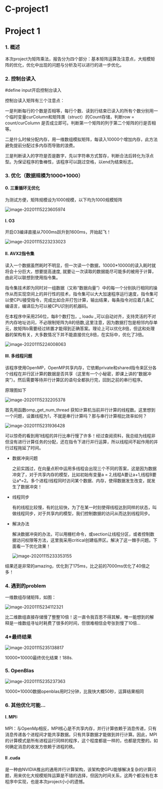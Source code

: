 # C-project1
# Project 1





### 1. 概述

本次project为矩阵乘法，报告分为四个部分：基本矩阵运算及注意点，大规模矩阵的优化，优化中出现的问题与分析及可以进行的进一步优化。

### 2. 控制台读入

#define input开启控制台读入

控制台读入矩阵有三个注意点：

一是判断每行的个数是否相等，每行个数、读到行结束已读入的所有个数分别用一个临时变量curColumn和矩阵类（struct）的Count存储，判断row = count/curColumn 是否成立即可。判断第一个矩阵的列于第二个矩阵的行是否相等。

二是什么时候分配内存，用一维数组模拟矩阵，每读入10000个增加内存，此方法避免提前分配过多内存而导致的浪费。

三是判断读入的字符是否是数字，先以字符串方式暂存，判断合法后转化为浮点型。为保证程序的鲁棒性，该程序可以跳过空格，以end为结束标志。

### 3. 优化（数据规模为1000*1000）

#### 0. 三重循环无优化

为测试方便，矩阵规模设为1000规模，以下均为1000规模矩阵

![image-20201115223605974](C:\Users\tianyinxi\AppData\Roaming\Typora\typora-user-images\image-20201115223605974.png)

#### Ⅰ. O3

开启O3编译直接从7000ms跃升到1600ms，开始起飞！

![image-20201115223233023](C:\Users\tianyinxi\AppData\Roaming\Typora\typora-user-images\image-20201115223233023.png)

#### Ⅱ. AVX2指令集

读入一个数据虽然耗时不明显，但一次读一个数据，10000*10000的读入耗时就将会十分巨大，想要提高速度, 就要让一次读取的数据能尽可能多的被用于计算，由此可以联想到使用指令集。

指令集技术即为同时对一组数据（又称“数据向量”）中的每一个分别执行相同的操作从而实现空间上的并行性的技术，指令集可以大大加速程序运行速度，指令集可以使CPU接受指令，完成比如合并打包计算，输出结果，每条指令对应着几条汇编语言，编译后为可以被CPU识别的机器码。

在本程序中采用256位，每8个数打包，_ loadu _可以自动对齐，支持灵活的不对齐内存地址访问，不必限制矩阵为8的倍数,这里注意，因为数据打包是相邻内存单元，故矩阵b需要经过转置才能得到正确答案。理论上可以优化8倍，但这和处理器的架构有关，大多数情况下并不能直接优化8倍，在实际中，优化了3倍。



![image-20201115224008063](C:\Users\tianyinxi\AppData\Roaming\Typora\typora-user-images\image-20201115224008063.png)



#### Ⅲ. 多线程问题

该程序使用OpenMP，OpenMP共享内存，它依赖private和shared指令来区分各个线程在并行区计算的数据是否共享（这里有一个小秘密，即课上讲的“数据冲突”）。然后需要等待并行计算区的语句全都执行完，回到之前的串行程序。

原理图如下

![image-20201115232205378](C:\Users\tianyinxi\AppData\Roaming\Typora\typora-user-images\image-20201115232205378.png)

首先用函数omp_get_num_thread 获知计算机当前并行计算的线程数。这里想到一个问题，设置线程为1，不就是串行计算吗？那与串行计算相比效率如何？

![image-20201115231936428](C:\Users\tianyinxi\AppData\Roaming\Typora\typora-user-images\image-20201115231936428.png)

可以惊奇的看到用1线程的并行比串行慢了许多！经过查阅资料，我总结为线程非但没有进行计算任务的分配，还在指令下进行并行运算，所以线程间不起作用的并行过程拖延了时间。

- 数据冲突问题 

  之前实践过，在向量点积中运用多线程会出现三个不同的答案，这是因为数据冲突了，对于共享内存的模型，比如初始有变量a = 2,线程A要让a+1,线程B要让a*=2。多个进程/线程同时访问某个数据、内存，使得数据发生改变，就发生了数据冲突！

- 线程同步

  有的线程比较慢，有的比较快，为了在某一时刻使得线程达到同样的状态，叫做线程同步，对于共享内的模型，我们控制数据的访问从而达到线程同步。

- 解决办法

  解决数据冲突的办法，可以用栅栏命令，或section让线程分区，或者控制数据访问权限等方法，这里我采用critical创建临界区。解决了这一棘手问题。下面看一下优化效果！

  ![image-20201115233353155](C:\Users\tianyinxi\AppData\Roaming\Typora\typora-user-images\image-20201115233353155.png)

结果还是非常的amazing，优化到了175ms，比之前的7000ms优化了40倍之多！

### 4. 遇到的problem 

一维数组存储矩阵，如图：

![image-20201115234112321](C:\Users\tianyinxi\AppData\Roaming\Typora\typora-user-images\image-20201115234112321.png)



比二维数组直接存储慢了整整10倍！这一直令我百思不得其解，唯一能想到的解释是一维数组寻址时耗费了很多的时间，但很难相信会夸张到慢了10倍...

### 4*最终结果

![image-20201115235138817](C:\Users\tianyinxi\AppData\Roaming\Typora\typora-user-images\image-20201115235138817.png)

10000*10000最终优化结果！188s.

### 5. OpenBlas

![image-20201115235237363](C:\Users\tianyinxi\AppData\Roaming\Typora\typora-user-images\image-20201115235237363.png)

10000*10000数据openblas用时2分钟，比我快大概50秒，运算结果相同

### 6. 其他优化可能...

#### Ⅰ. MPI:

MPI：与OpenMp相反，MPI核心是不共享内存，并行计算依赖于消息传递，只有消息传递各个进程间才能共享数据。只有共享数据才能做到并行计算。因此，MPI的计算模式是所有进程运行同样的程序，这个程度都是一样的，也都是完整的。如何确定消息的收发方依赖于进程的秩。

#### Ⅱ .cuda

是一种由NVIDIA推出的通用并行计算架构，该架构使GPU能够解决复杂的计算问题，用来优化大规模矩阵运算是不错的选择，但因为时间关系，这两个都没有在本程序中实现，也是本次project小小的遗憾。
